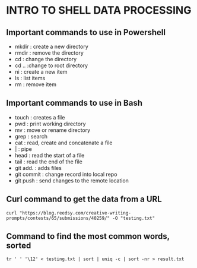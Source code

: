# INTRO TO SHELL DATA PROCESSING

## Important commands to use in Powershell
- mkdir : create a new directory
- rmdir : remove the directory
- cd : change the directory
- cd .. :change to root directory
- ni : create a new item
- ls : list items
- rm : remove item

## Important commands to use in Bash
- touch : creates a file
- pwd : print working directory
- mv : move or rename directory
- grep : search
- cat : read, create and concatenate a file
- | : pipe
- head : read the start of a file
- tail : read the end of the file
- git add. : adds files
- git commit : change record into local repo
- git push : send changes to the remote location

## Curl command to get the data from a URL

``` curl "https://blog.reedsy.com/creative-writing-prompts/contests/65/submissions/40259/" -O "testing.txt" ```

## Command to find the most common words, sorted

``` tr ' ' '\12' < testing.txt | sort | uniq -c | sort -nr > result.txt ```
